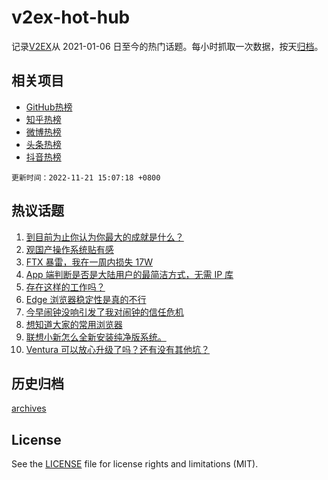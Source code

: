 # v2ex-hot-hub

 记录[V2EX](https://www.v2ex.com/)从 2021-01-06 日至今的热门话题。每小时抓取一次数据，按天[归档](archives)。
 
 ## 相关项目

- [GitHub热榜](https://github.com/snaildev/github-hot-hub)
- [知乎热榜](https://github.com/snaildev/zhihu-hot-hub)
- [微博热榜](https://github.com/snaildev/weibo-hot-hub)
- [头条热榜](https://github.com/snaildev/toutiao-hot-hub)
- [抖音热榜](https://github.com/snaildev/douyin-hot-hub)


 `更新时间：2022-11-21 15:07:18 +0800`

## 热议话题

1. [到目前为止你认为你最大的成就是什么？](https://www.v2ex.com/t/896580)
1. [观国产操作系统贴有感](https://www.v2ex.com/t/896716)
1. [FTX 暴雷，我在一周内损失 17W](https://www.v2ex.com/t/896592)
1. [App 端判断是否是大陆用户的最简洁方式，无需 IP 库](https://www.v2ex.com/t/896602)
1. [存在这样的工作吗？](https://www.v2ex.com/t/896711)
1. [Edge 浏览器稳定性是真的不行](https://www.v2ex.com/t/896614)
1. [今早闹钟没响引发了我对闹钟的信任危机](https://www.v2ex.com/t/896693)
1. [想知道大家的常用浏览器](https://www.v2ex.com/t/896743)
1. [联想小新怎么全新安装纯净版系统。](https://www.v2ex.com/t/896584)
1. [Ventura 可以放心升级了吗？还有没有其他坑？](https://www.v2ex.com/t/896687)

## 历史归档

[archives](archives)

## License

See the [LICENSE](LICENSE) file for license rights and limitations (MIT).
